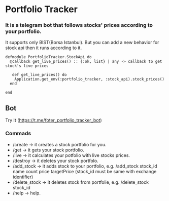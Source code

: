 # Portfolio Tracker

### It is a telegram bot that follows stocks' prices according to your portfolio.
It supports only BIST(Borsa Istanbul). But you can add a new behavior for stock api then it runs according to it.  

```
defmodule PortfolioTracker.StockApi do
  @callback get_live_prices() :: {:ok, list} | any -> callback to get stock's live prices
  
   def get_live_prices() do
    Application.get_env(:portfolio_tracker, :stock_api).stock_prices()
  end
 
end
```
  
## Bot
Try It (https://t.me/foter_portfolio_tracker_bot)

### Commads 

*  /create        -> it creates a stock portfolio for you.
*  /get           -> it gets your stock portfolio.
*  /live          -> it calculates your potfolio with live stocks prices.
*  /destroy       -> it deletes your stock portfolo.
*  /add_stock     -> it adds stock to your portfolio,
                  e.g. /add_stock stock_id name count price targetPrice
                  (stock_id must be same with exchange identifier)
*  /delete_stock  -> it deletes stock from portfolie,
                  e.g. /delete_stock stock_id
*  /help           -> help.

